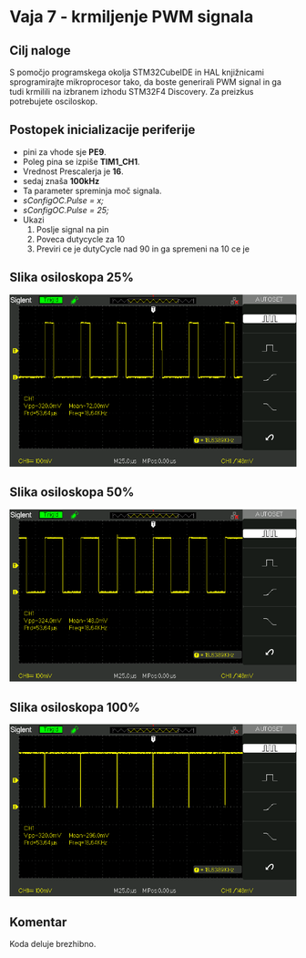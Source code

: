 # Vaja 7 - krmiljenje PWM signala

## Cilj naloge

S pomočjo programskega okolja STM32CubeIDE in HAL knjižnicami sprogramirajte mikroprocesor tako, da boste generirali PWM signal in ga tudi krmilili na izbranem izhodu STM32F4 Discovery. Za preizkus potrebujete osciloskop.

## Postopek inicializacije periferije

- pini za vhode sje **PE9**.  
- Poleg pina se izpiše **TIM1_CH1**.  
- Vrednost Prescalerja je **16**.  
- sedaj znaša **100kHz**
- Ta parameter spreminja moč signala.
- *sConfigOC.Pulse = x;*
- *sConfigOC.Pulse = 25;*
- Ukazi
  1. Poslje signal na pin
  2. Poveca dutycycle za 10
  3. Previri ce je dutyCycle nad 90 in ga spremeni na 10 ce je

## Slika osiloskopa 25%
![25](media/SDS00001.BMP)
## Slika osiloskopa 50%
![25](media/SDS00002.BMP)
## Slika osiloskopa 100%
![25](media/SDS00003.BMP)

## Komentar
Koda deluje brezhibno.
